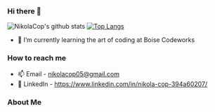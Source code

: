 ### Hi there 👋

<!--
**NikolaCop/NikolaCop** is a ✨ _special_ ✨ repository because its `README.md` (this file) appears on your GitHub profile.

Here are some ideas to get you started:

- 🔭 I’m currently working on ...
- 🌱 I’m currently learning ...
- 👯 I’m looking to collaborate on ...
- 🤔 I’m looking for help with ...
- 💬 Ask me about ...
- 📫 How to reach me: ...
- 😄 Pronouns: ...
- ⚡ Fun fact: ...
-->


![NikolaCop's github stats](https://github-readme-stats.vercel.app/api?username=NikolaCop&theme=outrun&show_icons=true&count_private=true)
<a href="/" align="left">
   [![Top Langs](https://github-readme-stats.vercel.app/api/top-langs/?username=anuraghazra&layout=compact)](https://github.com/anuraghazra/github-readme-stats)
  </a>
  
- 🌱 I’m currently learning the art of coding at Boise Codeworks

<h3> How to reach me </h3>

- 📫  Email - nikolacop05@gmail.com
- 💼  LinkedIn - https://www.linkedin.com/in/nikola-cop-394a60207/

<h3> About Me </h3>

